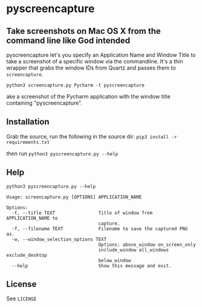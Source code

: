 # pyscreencapture
## Take screenshots on Mac OS X from the command line like God intended

pyscreencapture let's you specify an Application Name and Window Title to take a screenshot of a specific window via the commandline.
It's a thin wrapper that grabs the window IDs from Quartz and passes them to `screencapture`.

`python3 screencapture.py Pycharm -t pyscreencapture`

ake a screenshot of the Pycharm application with the window title containing "pyscreencapture".

## Installation
Grab the source, run the following in the source dir:
`pip3 install -r requirements.txt`

then run
`python3 pyscreencapture.py --help`

## Help
`python3 pyscreencapture.py --help`

```
Usage: screencapture.py [OPTIONS] APPLICATION_NAME

Options:
  -t, --title TEXT                Title of window from APPLICATION_NAME to
                                  capture.
  -f, --filename TEXT             Filename to save the captured PNG as.
  -w, --window_selection_options TEXT
                                  Options: above_window on_screen_only
                                  include_window all_windows exclude_desktop
                                  below_window
  --help                          Show this message and exit.
```

## License
See `LICENSE`